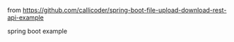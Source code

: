from 
https://github.com/callicoder/spring-boot-file-upload-download-rest-api-example

spring boot example